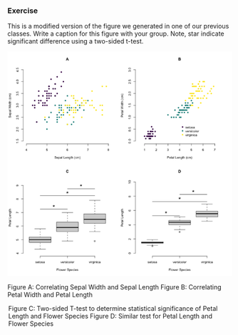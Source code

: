 
### Exercise

This is a modified version of the figure we generated in one of our previous classes. Write a caption for this figure with your group. Note, star indicate significant difference using a two-sided t-test. 

![iris](./../../week1/code_day3/iris_multi.png )

Figure A: Correlating Sepal Width and Sepal Length
Figure B: Correlating Petal Width and Petal Length 
<Legend is the same for both>

Figure C: Two-sided T-test to determine statistical significance of Petal Length and Flower Species
Figure D: Similar test for Petal Length and Flower Species

